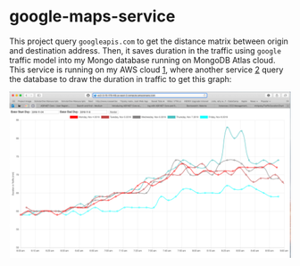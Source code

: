 # google-maps-service

This project query `googleapis.com` to get the distance matrix between origin and
destination address. Then, it saves duration in the traffic using `google` traffic model into my Mongo database running on MongoDB Atlas cloud. This service is running
on my AWS cloud [1](http://ec2-3-15-179-48.us-east-2.compute.amazonaws.com), where another service [2](https://github.com/mtripsky/TrafficDurationChart) query the database to draw the duration in traffic to get this graph:

![Screenshot 2019-11-10 at 20.16.52](./docs/example.png)
